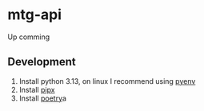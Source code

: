 # mtg-api

Up comming


## Development

1. Install python 3.13, on linux I recommend using [pyenv](https://github.com/pyenv/pyenv?tab=readme-ov-file#a-getting-pyenv)
2. Install [pipx](https://pipx.pypa.io/stable/installation/)
3. Install [poetry](https://python-poetry.org/docs/)a